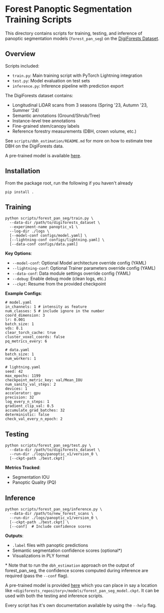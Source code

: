 # Forest Panoptic Segmentation Training Scripts

This directory contains scripts for training, testing, and inference of panoptic segmentation models (`forest_pan_seg`) on the [DigiForests Dataset](https://www.ipb.uni-bonn.de/data/digiforest-dataset/).

## Overview

Scripts included:

- `train.py`: Main training script with PyTorch Lightning integration
- `test.py`: Model evaluation on test sets
- `inference.py`: Inference pipeline with prediction export

The DigiForests dataset contains:

- Longitudinal LiDAR scans from 3 seasons (Spring '23, Autumn '23, Summer '24)
- Semantic annotations (Ground/Shrub/Tree)
- Instance-level tree annotations
- Fine-grained stem/canopy labels
- Reference forestry measurements (DBH, crown volume, etc.)

See `scripts/dbh_estimation/README.md` for more on how to estimate tree DBH on the DigiForests data.

A pre-trained model is available [here](http://ipb.uni-bonn.de/html/deeplearningmodels/malladi2025icra/forest_pan_seg_model.ckpt).

## Installation

From the package root, run the following if you haven't already

```
pip install .
```

## Training

```
python scripts/forest_pan_seg/train.py \
  --data-dir /path/to/digiforests_dataset \
  --experiment-name panoptic_v1 \
  --log-dir ./logs \
  [--model-conf configs/model.yaml] \
  [--lightning-conf configs/lightning.yaml] \
  [--data-conf configs/data.yaml]
```

**Key Options**:

- `--model-conf`: Optional Model architecture override config (YAML)
- `--lightning-conf`: Optional Trainer parameters override config (YAML)
- `--data-conf`: Data module settings override config (YAML)
- `--debug`: Enable debug mode (clean logs, etc.)
- `--ckpt`: Resume from the provided checkpoint

**Example Configs**:

```
# model.yaml
in_channels: 1 # intensity as feature
num_classes: 5 # include ignore in the number
coord_dimension: 3
lr: 0.001
batch_size: 1
vds: 0.1
clear_torch_cache: true
cluster_voxel_coords: false
pq_metrics_every: 6

# data.yaml
batch_size: 1
num_workers: 1

# lightning.yaml
seed: 42
max_epochs: 1199
checkpoint_metric_key: val/Mean_IOU
num_sanity_val_steps: 2
devices: 1
accelerator: gpu
precision: 32
log_every_n_steps: 1
gradient_clip_val: 0.5
accumulate_grad_batches: 32
deterministic: false
check_val_every_n_epoch: 2
```

## Testing

```
python scripts/forest_pan_seg/test.py \
  --data-dir /path/to/digiforests_dataset \
  --run-dir ./logs/panoptic_v1/version_0 \
  [--ckpt-path ./best.ckpt]
```

**Metrics Tracked**:

- Segmentation IOU
- Panoptic Quality (PQ)

## Inference

```
python scripts/forest_pan_seg/inference.py \
  --data-dir /path/to/new_forest_scans \
  --run-dir ./logs/panoptic_v1/version_0 \
  [--ckpt-path ./best.ckpt] \
  [--conf]  # Include confidence scores
```

**Outputs**:

- `.label` files with panoptic predictions
- Semantic segmentation confidence scores (optional\*)
- Visualizations in PLY format

\* Note that to run the `dbh_estimation` approach on the output of forest_pan_seg, the confidence scores computed during inference are required (pass the `--conf` flag).

A pre-trained model is provided [here](http://ipb.uni-bonn.de/html/deeplearningmodels/malladi2025icra/forest_pan_seg_model.ckpt) which you can place in say a location like `<digiforests_repository>/models/forest_pan_seg_model.ckpt`. It can be used with both the testing and inference scripts.

Every script has it's own documentation available by using the `--help` flag.
